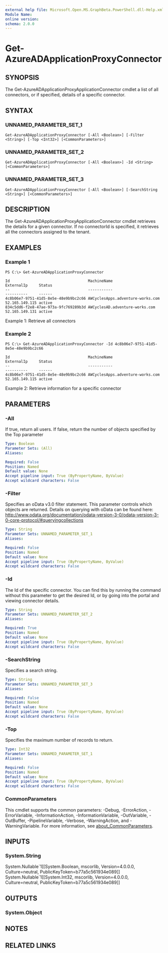 ```yaml
---
external help file: Microsoft.Open.MS.GraphBeta.PowerShell.dll-Help.xml
Module Name:
online version:
schema: 2.0.0
---
```


# Get-AzureADApplicationProxyConnector

## SYNOPSIS
The Get-AzureADApplicationProxyApplicationConnector cmdlet a list of all connectors, or if specified, details of a specific connector.

## SYNTAX

### UNNAMED_PARAMETER_SET_1
```
Get-AzureADApplicationProxyConnector [-All <Boolean>] [-Filter <String>] [-Top <Int32>] [<CommonParameters>]
```

### UNNAMED_PARAMETER_SET_2
```
Get-AzureADApplicationProxyConnector [-All <Boolean>] -Id <String> [<CommonParameters>]
```

### UNNAMED_PARAMETER_SET_3
```
Get-AzureADApplicationProxyConnector [-All <Boolean>] [-SearchString <String>] [<CommonParameters>]
```

## DESCRIPTION
The Get-AzureADApplicationProxyApplicationConnector cmdlet retrieves the details for a given connector.
If no connectorId is specified, it retrieves all the connectors assigned to the tenant.

## EXAMPLES

### Example 1
```
PS C:\> Get-AzureADApplicationProxyConnector

Id                                   MachineName                      ExternalIp     Status
--                                   -----------                      ----------     ------
4c8b06e7-9751-41d5-8e5e-48e9b9bc2c66 AWCyclesApps.adventure-works.com 52.165.149.115 active
834c5dd6-f2e8-47ae-973a-9fc769289b3d AWCyclesAD.adventure-works.com   52.165.149.131 active
```

Example 1: Retrieve all connectors

### Example 2
```
PS C:\> Get-AzureADApplicationProxyConnector -Id 4c8b06e7-9751-41d5-8e5e-48e9b9bc2c66

Id                                   MachineName                      ExternalIp     Status
--                                   -----------                      ----------     ------
4c8b06e7-9751-41d5-8e5e-48e9b9bc2c66 AWCyclesApps.adventure-works.com 52.165.149.115 active
```

Example 2: Retrieve information for a specific connector

## PARAMETERS

### -All
If true, return all users.
If false, return the number of objects specified by the Top parameter

```yaml
Type: Boolean
Parameter Sets: (All)
Aliases:

Required: False
Position: Named
Default value: None
Accept pipeline input: True (ByPropertyName, ByValue)
Accept wildcard characters: False
```

### -Filter
Specifies an oData v3.0 filter statement.
This parameter controls which objects are returned.
Details on querying with oData can be found here: http://www.odata.org/documentation/odata-version-3-0/odata-version-3-0-core-protocol/#queryingcollections

```yaml
Type: String
Parameter Sets: UNNAMED_PARAMETER_SET_1
Aliases:

Required: False
Position: Named
Default value: None
Accept pipeline input: True (ByPropertyName, ByValue)
Accept wildcard characters: False
```

### -Id
The Id of the specific connector.
You can find this by running the command without this parameter to get the desired Id, or by going into the portal and viewing connector details.

```yaml
Type: String
Parameter Sets: UNNAMED_PARAMETER_SET_2
Aliases:

Required: True
Position: Named
Default value: None
Accept pipeline input: True (ByPropertyName, ByValue)
Accept wildcard characters: False
```

### -SearchString
Specifies a search string.

```yaml
Type: String
Parameter Sets: UNNAMED_PARAMETER_SET_3
Aliases:

Required: False
Position: Named
Default value: None
Accept pipeline input: True (ByPropertyName, ByValue)
Accept wildcard characters: False
```

### -Top
Specifies the maximum number of records to return.

```yaml
Type: Int32
Parameter Sets: UNNAMED_PARAMETER_SET_1
Aliases:

Required: False
Position: Named
Default value: None
Accept pipeline input: True (ByPropertyName, ByValue)
Accept wildcard characters: False
```

### CommonParameters
This cmdlet supports the common parameters: -Debug, -ErrorAction, -ErrorVariable, -InformationAction, -InformationVariable, -OutVariable, -OutBuffer, -PipelineVariable, -Verbose, -WarningAction, and -WarningVariable. For more information, see [about_CommonParameters](http://go.microsoft.com/fwlink/?LinkID=113216).

## INPUTS

### System.String
System.Nullable\`1\[\[System.Boolean, mscorlib, Version=4.0.0.0, Culture=neutral, PublicKeyToken=b77a5c561934e089\]\] System.Nullable\`1\[\[System.Int32, mscorlib, Version=4.0.0.0, Culture=neutral, PublicKeyToken=b77a5c561934e089\]\]

## OUTPUTS

### System.Object
## NOTES

## RELATED LINKS
